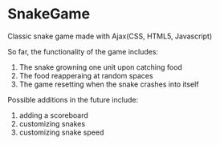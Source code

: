 # SnakeGame
Classic snake game made with Ajax(CSS, HTML5, Javascript)

So far, the functionality of the game includes:
1) The snake growning one unit upon catching food
2) The food reapperaing at random spaces
3) The game resetting when the snake crashes into itself

Possible additions in the future include:
1) adding a scoreboard
2) customizing snakes
3) customizing snake speed
